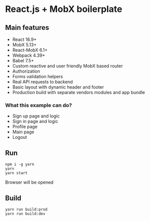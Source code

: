 # React.js + MobX boilerplate

## Main features
- React 16.9+
- MobX 5.13+
- React-MobX 6.1+
- Webpack 4.39+
- Babel 7.5+
- Custom reactive and user friendly MobX based router
- Authorization
- Forms validation helpers
- Real API requests to backend
- Basic layout with dynamic header and footer
- Production build with separate vendors modules and app bundle

### What this example can do?
- Sign up page and logic
- Sign in page and logic
- Profile page
- Main page
- Logout


## Run
```
npm i -g yarn
yarn
yarn start
```
Browser will be opened

## Build
```
yarn run build:prod
yarn run build:dev
```
